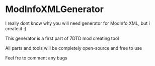 # ModInfoXMLGenerator

I really dont know why you will need generator for ModInfo.XML, but i create it :)

This generator is a first part of 7DTD mod creating tool

All parts and tools will be completely open-source and free to use

Feel fre to comment any bugs